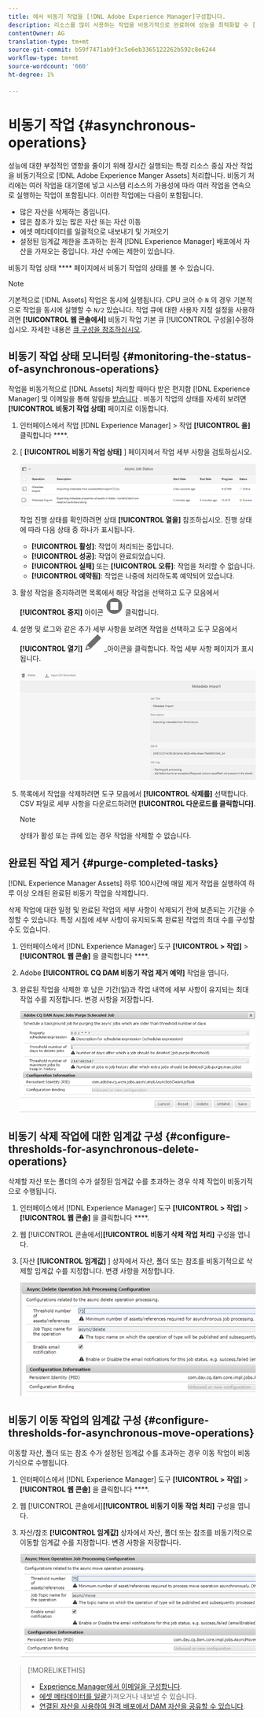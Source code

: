 ```yaml
---
title: 에서 비동기 작업을 [!DNL Adobe Experience Manager]구성합니다.
description: 리소스를 많이 사용하는 작업을 비동기적으로 완료하여 성능을 최적화할 수 [!DNL Experience Manager Assets]있습니다.
contentOwner: AG
translation-type: tm+mt
source-git-commit: b59f7471ab9f3c5e6eb3365122262b592c8e6244
workflow-type: tm+mt
source-wordcount: '660'
ht-degree: 1%

---
```



# 비동기 작업 {#asynchronous-operations}

성능에 대한 부정적인 영향을 줄이기 위해 장시간 실행되는 특정 리소스 중심 자산 작업을 비동기적으로 [!DNL Adobe Experience Manger Assets] 처리합니다. 비동기 처리에는 여러 작업을 대기열에 넣고 시스템 리소스의 가용성에 따라 여러 작업을 연속으로 실행하는 작업이 포함됩니다. 이러한 작업에는 다음이 포함됩니다.

* 많은 자산을 삭제하는 중입니다.
* 많은 참조가 있는 많은 자산 또는 자산 이동
* 에셋 메타데이터를 일괄적으로 내보내기 및 가져오기
* 설정된 임계값 제한을 초과하는 원격 [!DNL Experience Manager] 배포에서 자산을 가져오는 중입니다. 자산 수에는 제한이 있습니다.

비동기 작업 상태 **** 페이지에서 비동기 작업의 상태를 볼 수 있습니다.

>[!NOTE]
>
>기본적으로 [!DNL Assets] 작업은 동시에 실행됩니다. CPU 코어 수 `N` 의 경우 기본적으로 작업을 동시에 실행할 수 `N/2` 있습니다. 작업 큐에 대한 사용자 지정 설정을 사용하려면 **[!UICONTROL 웹 콘솔에서]** 비동기 작업 기본 큐 [!UICONTROL 구성을]수정하십시오. 자세한 내용은 [큐 구성을 참조하십시오](https://sling.apache.org/documentation/bundles/apache-sling-eventing-and-job-handling.html#queue-configurations).

## 비동기 작업 상태 모니터링 {#monitoring-the-status-of-asynchronous-operations}

작업을 비동기적으로 [!DNL Assets] 처리할 때마다 받은 편지함 [!DNL Experience Manager] 및 이메일을 통해 알림을 [받습니다](/help/sites-authoring/inbox.md) . 비동기 작업의 상태를 자세히 보려면 **[!UICONTROL 비동기 작업 상태]** 페이지로 이동합니다.

1. 인터페이스에서 작업 [!DNL Experience Manager] > 작업 **[!UICONTROL 을]** 클릭합니다 ****.

1. [ **[!UICONTROL 비동기 작업 상태]** ] 페이지에서 작업 세부 사항을 검토하십시오.

   ![비동기 작업의 상태 및 세부 정보](assets/AsyncOperation-status.png)

   작업 진행 상태를 확인하려면 상태 **[!UICONTROL 열을]** 참조하십시오. 진행 상태에 따라 다음 상태 중 하나가 표시됩니다.

   * **[!UICONTROL 활성]**: 작업이 처리되는 중입니다.
   * **[!UICONTROL 성공]**: 작업이 완료되었습니다.
   * **[!UICONTROL 실패]** 또는 **[!UICONTROL 오류]**: 작업을 처리할 수 없습니다.
   * **[!UICONTROL 예약됨]**: 작업은 나중에 처리하도록 예약되어 있습니다.

1. 활성 작업을 중지하려면 목록에서 해당 작업을 선택하고 도구 모음에서 **[!UICONTROL 중지]** 아이콘 ![을](assets/do-not-localize/stop_icon.svg) 클릭합니다.

1. 설명 및 로그와 같은 추가 세부 사항을 보려면 작업을 선택하고 도구 모음에서 **[!UICONTROL 열기]** ![](assets/do-not-localize/edit_icon.svg) _아이콘을 클릭합니다. 작업 세부 사항 페이지가 표시됩니다.

   ![메타데이터 가져오기 작업 세부 사항](assets/job_details.png)

1. 목록에서 작업을 삭제하려면 도구 모음에서 **[!UICONTROL 삭제를]** 선택합니다. CSV 파일로 세부 사항을 다운로드하려면 **[!UICONTROL 다운로드를 클릭합니다]**.

   >[!NOTE]
   >
   >상태가 활성 또는 큐에 있는 경우 작업을 삭제할 수 없습니다.

## 완료된 작업 제거 {#purge-completed-tasks}

[!DNL Experience Manager Assets] 하루 100시간에 매일 제거 작업을 실행하여 하루 이상 오래된 완료된 비동기 작업을 삭제합니다.

<!-- TBD: Find out from the engineering team and mention the time zone of this 1:00 am task.
-->

삭제 작업에 대한 일정 및 완료된 작업의 세부 사항이 삭제되기 전에 보존되는 기간을 수정할 수 있습니다. 특정 시점에 세부 사항이 유지되도록 완료된 작업의 최대 수를 구성할 수도 있습니다.

1. 인터페이스에서 [!DNL Experience Manager] 도구 **[!UICONTROL > 작업]** > **[!UICONTROL 웹 콘솔]** 을 클릭합니다 ****.
1. Adobe **[!UICONTROL CQ DAM 비동기 작업 제거 예약]** 작업을 엽니다.
1. 완료된 작업을 삭제한 후 남은 기간(일)과 작업 내역에 세부 사항이 유지되는 최대 작업 수를 지정합니다. 변경 사항을 저장합니다.

   ![비동기 작업의 제거를 예약하기 위한 구성](assets/configmgr_purge_asyncjobs.png)

## 비동기 삭제 작업에 대한 임계값 구성 {#configure-thresholds-for-asynchronous-delete-operations}

삭제할 자산 또는 폴더의 수가 설정된 임계값 수를 초과하는 경우 삭제 작업이 비동기적으로 수행됩니다.

1. 인터페이스에서 [!DNL Experience Manager] 도구 **[!UICONTROL > 작업]** > **[!UICONTROL 웹 콘솔]** 을 클릭합니다 ****.
1. 웹 [!UICONTROL 콘솔에서]**[!UICONTROL 비동기 삭제 작업 처리]** 구성을 엽니다.
1. [자산 **[!UICONTROL 임계값]** ] 상자에서 자산, 폴더 또는 참조를 비동기적으로 삭제할 임계값 수를 지정합니다. 변경 사항을 저장합니다.

   ![에셋을 삭제하도록 작업의 한도 설정](assets/delete_threshold.png)

## 비동기 이동 작업의 임계값 구성 {#configure-thresholds-for-asynchronous-move-operations}

이동할 자산, 폴더 또는 참조 수가 설정된 임계값 수를 초과하는 경우 이동 작업이 비동기식으로 수행됩니다.

1. 인터페이스에서 [!DNL Experience Manager] 도구 **[!UICONTROL > 작업]** > **[!UICONTROL 웹 콘솔]** 을 클릭합니다 ****.
1. 웹 [!UICONTROL 콘솔에서]**[!UICONTROL 비동기 이동 작업 처리]** 구성을 엽니다.
1. 자산/참조 **[!UICONTROL 임계값]** 상자에서 자산, 폴더 또는 참조를 비동기적으로 이동할 임계값 수를 지정합니다. 변경 사항을 저장합니다.

   ![자산을 이동할 작업의 임계값 제한 설정](assets/move_threshold.png)

>[!MORELIKETHIS]
>
>* [Experience Manager에서 이메일을 구성합니다](/help/sites-administering/notification.md).
>* [에셋 메타데이터를 일괄](/help/assets/metadata-import-export.md)가져오거나 내보낼 수 있습니다.
>* [연결된 자산을 사용하여 원격 배포에서 DAM 자산을 공유할 수 있습니다](/help/assets/use-assets-across-connected-assets-instances.md).

